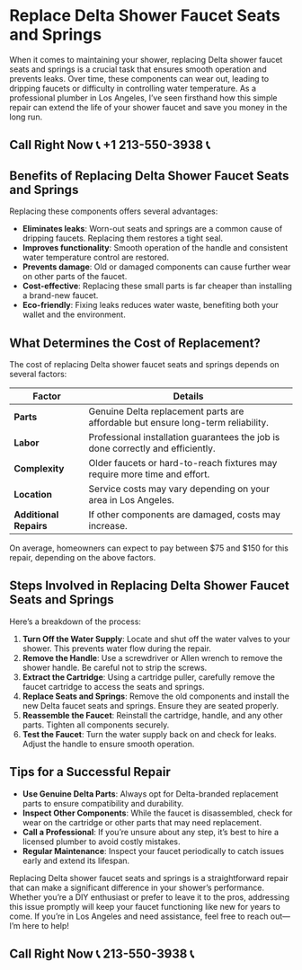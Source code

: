 # Replace Delta Shower Faucet Seats and Springs

When it comes to maintaining your shower, replacing Delta shower faucet seats and springs is a crucial task that ensures smooth operation and prevents leaks. Over time, these components can wear out, leading to dripping faucets or difficulty in controlling water temperature. As a professional plumber in Los Angeles, I’ve seen firsthand how this simple repair can extend the life of your shower faucet and save you money in the long run.

## Call Right Now 📞 +1 213-550-3938 📞

## Benefits of Replacing Delta Shower Faucet Seats and Springs

Replacing these components offers several advantages:

- **Eliminates leaks**: Worn-out seats and springs are a common cause of dripping faucets. Replacing them restores a tight seal.
- **Improves functionality**: Smooth operation of the handle and consistent water temperature control are restored.
- **Prevents damage**: Old or damaged components can cause further wear on other parts of the faucet.
- **Cost-effective**: Replacing these small parts is far cheaper than installing a brand-new faucet.
- **Eco-friendly**: Fixing leaks reduces water waste, benefiting both your wallet and the environment.

## What Determines the Cost of Replacement?

The cost of replacing Delta shower faucet seats and springs depends on several factors:

| **Factor**               | **Details**                                                                 |
|---------------------------|-----------------------------------------------------------------------------|
| **Parts**                | Genuine Delta replacement parts are affordable but ensure long-term reliability. |
| **Labor**                | Professional installation guarantees the job is done correctly and efficiently. |
| **Complexity**           | Older faucets or hard-to-reach fixtures may require more time and effort.   |
| **Location**             | Service costs may vary depending on your area in Los Angeles.              |
| **Additional Repairs**   | If other components are damaged, costs may increase.                      |

On average, homeowners can expect to pay between $75 and $150 for this repair, depending on the above factors.

## Steps Involved in Replacing Delta Shower Faucet Seats and Springs

Here’s a breakdown of the process:

1. **Turn Off the Water Supply**: Locate and shut off the water valves to your shower. This prevents water flow during the repair.
2. **Remove the Handle**: Use a screwdriver or Allen wrench to remove the shower handle. Be careful not to strip the screws.
3. **Extract the Cartridge**: Using a cartridge puller, carefully remove the faucet cartridge to access the seats and springs.
4. **Replace Seats and Springs**: Remove the old components and install the new Delta faucet seats and springs. Ensure they are seated properly.
5. **Reassemble the Faucet**: Reinstall the cartridge, handle, and any other parts. Tighten all components securely.
6. **Test the Faucet**: Turn the water supply back on and check for leaks. Adjust the handle to ensure smooth operation.

## Tips for a Successful Repair

- **Use Genuine Delta Parts**: Always opt for Delta-branded replacement parts to ensure compatibility and durability.
- **Inspect Other Components**: While the faucet is disassembled, check for wear on the cartridge or other parts that may need replacement.
- **Call a Professional**: If you’re unsure about any step, it’s best to hire a licensed plumber to avoid costly mistakes.
- **Regular Maintenance**: Inspect your faucet periodically to catch issues early and extend its lifespan.

Replacing Delta shower faucet seats and springs is a straightforward repair that can make a significant difference in your shower’s performance. Whether you’re a DIY enthusiast or prefer to leave it to the pros, addressing this issue promptly will keep your faucet functioning like new for years to come. If you’re in Los Angeles and need assistance, feel free to reach out—I’m here to help!
## Call Right Now 📞 213-550-3938 📞